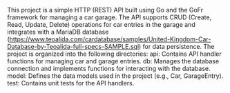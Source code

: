 This project is a simple HTTP (REST) API built using Go and the GoFr framework for managing a car garage. 
The API supports CRUD (Create, Read, Update, Delete) operations for car entries in the garage and integrates with a MariaDB database (https://www.teoalida.com/cardatabase/samples/United-Kingdom-Car-Database-by-Teoalida-full-specs-SAMPLE.sql) for data persistence.
The project is organized into the following directories:
api: Contains API handler functions for managing car and garage entries.
db: Manages the database connection and implements functions for interacting with the database.
model: Defines the data models used in the project (e.g., Car, GarageEntry).
test: Contains unit tests for the API handlers.
